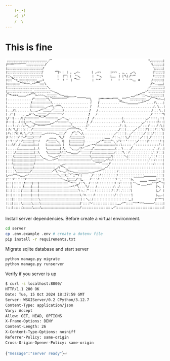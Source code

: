 ```yaml
---
    (•_•)
    <) )╯
    /  \
---
```


# This is fine
![Banner](docs/This-Is-Fine-1.png)

Install server dependencies. Before create a virtual environment.
```bash
cd server
cp .env.example .env # create a dotenv file 
pip install -r requirements.txt
```

Migrate sqlite database and start server
```bash
python manage.py migrate
python manage.py runserver
```

Verify if you server is up
```bash
$ curl -s localhost:8000/
HTTP/1.1 200 OK
Date: Tue, 15 Oct 2024 18:37:59 GMT
Server: WSGIServer/0.2 CPython/3.12.7
Content-Type: application/json
Vary: Accept
Allow: GET, HEAD, OPTIONS
X-Frame-Options: DENY
Content-Length: 26
X-Content-Type-Options: nosniff
Referrer-Policy: same-origin
Cross-Origin-Opener-Policy: same-origin

{"message":"server ready"}⏎
```

